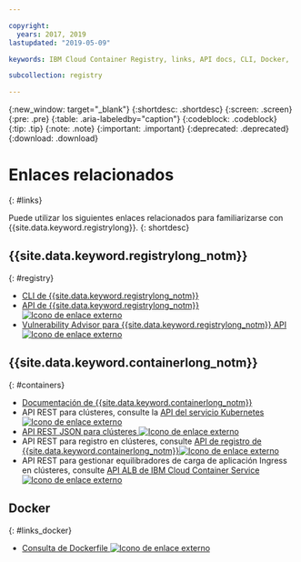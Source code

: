 ```yaml
---

copyright:
  years: 2017, 2019
lastupdated: "2019-05-09"

keywords: IBM Cloud Container Registry, links, API docs, CLI, Docker,

subcollection: registry

---
```


{:new_window: target="_blank"}
{:shortdesc: .shortdesc}
{:screen: .screen}
{:pre: .pre}
{:table: .aria-labeledby="caption"}
{:codeblock: .codeblock}
{:tip: .tip}
{:note: .note}
{:important: .important}
{:deprecated: .deprecated}
{:download: .download}

# Enlaces relacionados
{: #links}

Puede utilizar los siguientes enlaces relacionados para familiarizarse con {{site.data.keyword.registrylong}}.
{: shortdesc}

## {{site.data.keyword.registrylong_notm}}
{: #registry}

- [CLI de {{site.data.keyword.registrylong_notm}}](/docs/services/Registry?topic=container-registry-cli-plugin-containerregcli#containerregcli)
- [API de {{site.data.keyword.registrylong_notm}} ![Icono de enlace externo](../../icons/launch-glyph.svg "Icono de enlace externo")](https://{DomainName}/apidocs/container-registry)
- [Vulnerability Advisor para {{site.data.keyword.registrylong_notm}} API ![Icono de enlace externo](../../icons/launch-glyph.svg "Icono de enlace externo")](https://{DomainName}/apidocs/container-registry/va)

## {{site.data.keyword.containerlong_notm}}
{: #containers}

- [Documentación de {{site.data.keyword.containerlong_notm}}](/docs/containers?topic=containers-getting-started#getting-started)
- API REST para clústeres, consulte la [API del servicio Kubernetes ![Icono de enlace externo](../../icons/launch-glyph.svg "Icono de enlace externo")](https://containers.cloud.ibm.com/swagger-api/)
- [API REST JSON para clústeres ![Icono de enlace externo](../../icons/launch-glyph.svg "Icono de enlace externo")](https://containers.cloud.ibm.com/swagger-api/swagger.json)
- API REST para registro en clústeres, consulte [API de registro de {{site.data.keyword.containerlong_notm}}![Icono de enlace externo](../../icons/launch-glyph.svg "Icono de enlace externo")](https://containers.cloud.ibm.com/swagger-logging/)
- API REST para gestionar equilibradores de carga de aplicación Ingress en clústeres, consulte [API ALB de IBM Cloud Container Service ![Icono de enlace externo](../../icons/launch-glyph.svg "Icono de enlace externo")](https://containers.cloud.ibm.com/swagger-alb-api/)

## Docker
{: #links_docker}

- [Consulta de Dockerfile ![Icono de enlace externo](../../icons/launch-glyph.svg "Icono de enlace externo")](https://docs.docker.com/engine/reference/builder/)
